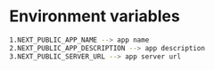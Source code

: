 # Environment variables

```bash
1.NEXT_PUBLIC_APP_NAME --> app name
2.NEXT_PUBLIC_APP_DESCRIPTION --> app description
3.NEXT_PUBLIC_SERVER_URL --> app server url
```